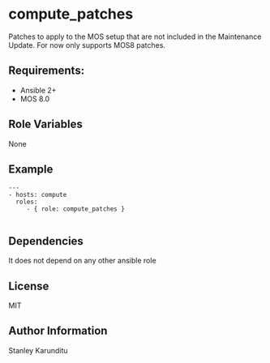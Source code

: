 # compute_patches

Patches to apply to the MOS setup that are not included in the Maintenance Update. For now only supports MOS8 patches.



## Requirements:
* Ansible 2+
* MOS 8.0 

## Role Variables
None

## Example
```
---
- hosts: compute
  roles:
     - { role: compute_patches }
     
```
## Dependencies

It does not depend on any other ansible role


## License

MIT

## Author Information
Stanley Karunditu
